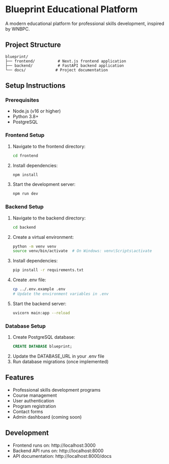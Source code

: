 # Blueprint Educational Platform

A modern educational platform for professional skills development, inspired by WNBPC.

## Project Structure

```
blueprint/
├── frontend/          # Next.js frontend application
├── backend/           # FastAPI backend application
└── docs/             # Project documentation
```

## Setup Instructions

### Prerequisites
- Node.js (v16 or higher)
- Python 3.8+
- PostgreSQL

### Frontend Setup
1. Navigate to the frontend directory:
   ```bash
   cd frontend
   ```
2. Install dependencies:
   ```bash
   npm install
   ```
3. Start the development server:
   ```bash
   npm run dev
   ```

### Backend Setup
1. Navigate to the backend directory:
   ```bash
   cd backend
   ```
2. Create a virtual environment:
   ```bash
   python -m venv venv
   source venv/bin/activate  # On Windows: venv\Scripts\activate
   ```
3. Install dependencies:
   ```bash
   pip install -r requirements.txt
   ```
4. Create .env file:
   ```bash
   cp ../.env.example .env
   # Update the environment variables in .env
   ```
5. Start the backend server:
   ```bash
   uvicorn main:app --reload
   ```

### Database Setup
1. Create PostgreSQL database:
   ```sql
   CREATE DATABASE blueprint;
   ```
2. Update the DATABASE_URL in your .env file
3. Run database migrations (once implemented)

## Features
- Professional skills development programs
- Course management
- User authentication
- Program registration
- Contact forms
- Admin dashboard (coming soon)

## Development
- Frontend runs on: http://localhost:3000
- Backend API runs on: http://localhost:8000
- API documentation: http://localhost:8000/docs
